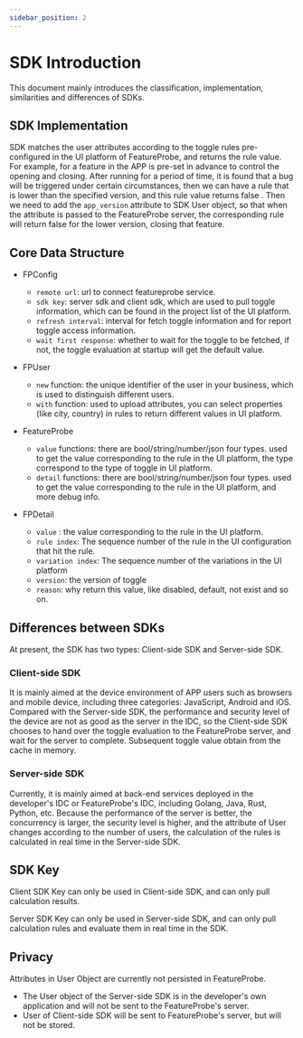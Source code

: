 ```yaml
---
sidebar_position: 2
---
```


# SDK Introduction

This document mainly introduces the classification, implementation, similarities and differences of SDKs.

## SDK Implementation

SDK matches the user attributes according to the toggle rules pre-configured in the UI platform of FeatureProbe, and returns the rule value. For example, for a feature in the APP is pre-set in advance to control the opening and closing. After running for a period of time, it is found that a bug will be triggered under certain circumstances, then we can have a rule that is lower than the specified version, and this rule value returns false . Then we need to add the `app_version` attribute to SDK User object, so that when the attribute is passed to the FeatureProbe server, the corresponding rule will return false for the lower version, closing that feature.

## Core Data Structure

- FPConfig
  - `remote url`: url to connect featureprobe service.
  - `sdk key`: server sdk and client sdk, which are used to pull toggle information, which can be found in the project list of the UI platform.
  - `refresh interval`: interval for fetch toggle information and for report toggle access information.
  - `wait first response`: whether to wait for the toggle to be fetched, if not, the toggle evaluation at startup will get the default value.

- FPUser
  - `new` function: the unique identifier of the user in your business, which is used to distinguish different users.
  - `with` function: used to upload attributes, you can select properties (like city, country) in rules to return different values in UI platform.

- FeatureProbe
  - `value` functions: there are bool/string/number/json four types. used to get the value corresponding to the rule in the UI platform, the  type correspond to the type of toggle in UI platform.
  - `detail` functions: there are bool/string/number/json four types. used to get the value corresponding to the rule in the UI platform, and more debug info.

- FPDetail
  - `value` : the value corresponding to the rule in the UI platform.
  - `rule index`: The sequence number of the rule in the UI configuration that hit the rule.
  - `variation index`: The sequence number of the variations in the UI platform
  - `version`: the version of toggle
  - `reason`: why return this value, like disabled, default, not exist and so on.


## Differences between SDKs

At present, the SDK has two types: Client-side SDK and Server-side SDK.

### Client-side SDK

It is mainly aimed at the device environment of APP users such as browsers and mobile device, including three categories: JavaScript, Android and iOS. Compared with the Server-side SDK, the performance and security level of the device are not as good as the server in the IDC, so the Client-side SDK chooses to hand over the toggle evaluation to the FeatureProbe server, and wait for the server to complete. Subsequent toggle value obtain from the cache in memory.

### Server-side SDK

Currently, it is mainly aimed at back-end services deployed in the developer's IDC or FeatureProbe's IDC, including Golang, Java, Rust, Python, etc. Because the performance of the server is better, the concurrency is larger, the security level is higher, and the attribute of User changes according to the number of users, the calculation of the rules is calculated in real time in the Server-side SDK.

## SDK Key

Client SDK Key can only be used in Client-side SDK, and can only pull calculation results.

Server SDK Key can only be used in Server-side SDK, and can only pull calculation rules and evaluate them in real time in the SDK.

## Privacy

Attributes in User Object are currently not persisted in FeatureProbe.

* The User object of the Server-side SDK is in the developer's own application and will not be sent to the FeatureProbe's server.
* User of Client-side SDK will be sent to FeatureProbe's server, but will not be stored.
